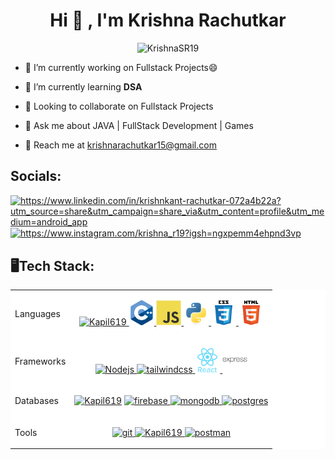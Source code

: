 <h1 align="center">Hi 👋 , I'm Krishna Rachutkar</h1>




<p align="center"> <img src="https://komarev.com/ghpvc/?username=KrishnaSR19&label=Profile%20views&color=0e75b6&style=flat" alt="KrishnaSR19" /> </p>



-  🔭 I’m currently working on Fullstack Projects😄
   
-   🌱 I’m currently learning **DSA**

- 👯 Looking to collaborate on Fullstack Projects

- 💬 Ask me about JAVA | FullStack Development | Games 
  
-  📩 Reach me at krishnarachutkar15@gmail.com


## Socials:
<p align="left">
<a href="https://linkedin.com/in/https://www.linkedin.com/in/krishnkant-rachutkar-072a4b22a?utm_source=share&utm_campaign=share_via&utm_content=profile&utm_medium=android_app" target="blank"><img align="center" src="https://raw.githubusercontent.com/rahuldkjain/github-profile-readme-generator/master/src/images/icons/Social/linked-in-alt.svg" alt="https://www.linkedin.com/in/krishnkant-rachutkar-072a4b22a?utm_source=share&utm_campaign=share_via&utm_content=profile&utm_medium=android_app" height="30" width="40" /></a>
<a href="https://instagram.com/https://www.instagram.com/krishna_r19?igsh=ngxpemm4ehpnd3vp" target="blank"><img align="center" src="https://raw.githubusercontent.com/rahuldkjain/github-profile-readme-generator/master/src/images/icons/Social/instagram.svg" alt="https://www.instagram.com/krishna_r19?igsh=ngxpemm4ehpnd3vp" height="30" width="40" /></a>
</p>




## 🖥️Tech Stack:


<table align="center" style="background-color: white;">
  <tr>
    <td> Languages</td>
    <td>
      <p align="center">
        <a href="https://www.java.com/" target="_blank" rel="noreferrer">
          <img src="https://skillicons.dev/icons?i=java" alt="Kapil619" height="40" width="40" />
        </a>
        <a href="https://www.w3schools.com/cpp/" target="_blank" rel="noreferrer"> <img src="https://raw.githubusercontent.com/devicons/devicon/master/icons/cplusplus/cplusplus-original.svg" alt="cplusplus" width="40" height="40"/> </a>
        <a href="https://developer.mozilla.org/en-US/docs/Web/JavaScript" target="_blank" rel="noreferrer">
          <img src="https://raw.githubusercontent.com/devicons/devicon/master/icons/javascript/javascript-original.svg" alt="javascript" width="40" height="40"/>
        </a>
        <a href="https://www.python.org/" target="_blank" rel="noreferrer">
          <img src="https://raw.githubusercontent.com/devicons/devicon/master/icons/python/python-original.svg" alt="python" width="40" height="40"/>
        </a>
         <a href="https://www.w3schools.com/css/" target="_blank" rel="noreferrer"> <img src="https://raw.githubusercontent.com/devicons/devicon/master/icons/css3/css3-original-wordmark.svg" alt="css3" width="40" height="40"/> </a> 
          <a href="https://www.w3.org/html/" target="_blank" rel="noreferrer"> <img src="https://raw.githubusercontent.com/devicons/devicon/master/icons/html5/html5-original-wordmark.svg" alt="html5" width="40" height="40"/> </a>
        
  </tr>
  <tr>
    <td> Frameworks</td>
    <td>
      <p align="center">
        <a href="https://nodejs.org" target="_blank" rel="noreferrer"> <img src="https://skillicons.dev/icons?i=nodejs" alt="Nodejs" height="40" width="40" /> </a>
         <a href="https://tailwindcss.com/" target="_blank" rel="noreferrer"> 
            <img src="https://cdn.jsdelivr.net/gh/devicons/devicon@latest/icons/tailwindcss/tailwindcss-original.svg"
           alt="tailwindcss" width="40" height="40" /> </a>
            <a href="https://reactjs.org/" target="_blank" rel="noreferrer">
        <img src="https://raw.githubusercontent.com/devicons/devicon/master/icons/react/react-original-wordmark.svg" alt="react" width="40" height="40"/>
    </a>
            <a href="https://expressjs.com" target="_blank" rel="noreferrer">
        <img src="https://raw.githubusercontent.com/devicons/devicon/master/icons/express/express-original-wordmark.svg" alt="express" width="40" height="40"/>
    </a>
      </p>
    </td>
  </tr>
   <tr>
    <td> Databases</td>
    <td>
      <p align="center">
        <a href="https://www.mysql.com/" target="_blank" rel="noreferrer">
          <img src="https://skillicons.dev/icons?i=mysql&theme=light" alt="Kapil619" height="40" width="40" /></a>
        <a href="https://firebase.google.com/" target="_blank" rel="noreferrer"><img src="https://cdn.jsdelivr.net/gh/devicons/devicon@latest/icons/firebase/firebase-original.svg" alt="firebase" width="40" height="40"/> </a>    
         <a href="https://www.mongodb.com/" target="_blank" rel="noreferrer"><img src="https://cdn.jsdelivr.net/gh/devicons/devicon@latest/icons/mongodb/mongodb-original.svg" alt="mongodb" width="40" height="40"/> </a>   
           <a href="https://www.mysql.com/" target="_blank" rel="noreferrer"><img src="https://cdn.jsdelivr.net/gh/devicons/devicon@latest/icons/postgresql/postgresql-original.svg" alt="postgres" width="40" height="40"/> </a>    
      </p>
    </td>
  </tr>
  <tr>
    <td> Tools</td>
    <td>
      <p align="center">
        <a href="https://www.mysql.com/" target="_blank" rel="noreferrer"> 
            <img src="https://cdn.jsdelivr.net/gh/devicons/devicon@latest/icons/git/git-original.svg" alt="git" width="40" height="40"/> </a>
        <a href="https://www.github.com/" target="_blank" rel="noreferrer">
           <img src="https://skillicons.dev/icons?i=github" alt="Kapil619" height="40" width="40" /> </a>         
        <a href="https://www.postman.com/" target="_blank" rel="noreferrer">
            <img src="https://cdn.jsdelivr.net/gh/devicons/devicon@latest/icons/postman/postman-original.svg"
           alt="postman" width="40" height="40"/> </a>     
      </p>
    </td>
  </tr>
</table>
